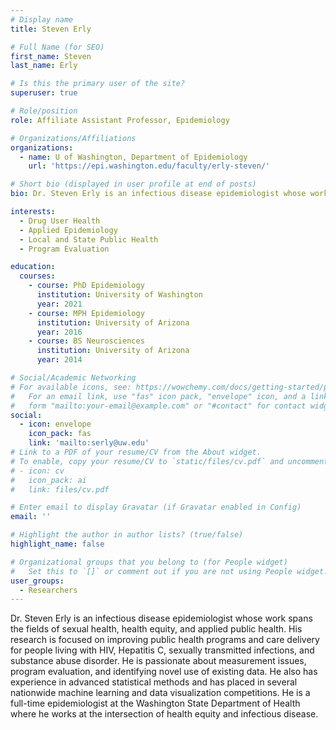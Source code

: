 ```yaml
---
# Display name
title: Steven Erly

# Full Name (for SEO)
first_name: Steven
last_name: Erly

# Is this the primary user of the site?
superuser: true

# Role/position
role: Affiliate Assistant Professor, Epidemiology

# Organizations/Affiliations
organizations:
  - name: U of Washington, Department of Epidemiology
    url: 'https://epi.washington.edu/faculty/erly-steven/'

# Short bio (displayed in user profile at end of posts)
bio: Dr. Steven Erly is an infectious disease epidemiologist whose work spans the fields of sexual health, health equity, and applied public health.

interests:
  - Drug User Health
  - Applied Epidemiology
  - Local and State Public Health
  - Program Evaluation

education:
  courses:
    - course: PhD Epidemiology
      institution: University of Washington
      year: 2021
    - course: MPH Epidemiology
      institution: University of Arizona
      year: 2016
    - course: BS Neurosciences
      institution: University of Arizona
      year: 2014

# Social/Academic Networking
# For available icons, see: https://wowchemy.com/docs/getting-started/page-builder/#icons
#   For an email link, use "fas" icon pack, "envelope" icon, and a link in the
#   form "mailto:your-email@example.com" or "#contact" for contact widget.
social:
  - icon: envelope
    icon_pack: fas
    link: 'mailto:serly@uw.edu'
# Link to a PDF of your resume/CV from the About widget.
# To enable, copy your resume/CV to `static/files/cv.pdf` and uncomment the lines below.
# - icon: cv
#   icon_pack: ai
#   link: files/cv.pdf

# Enter email to display Gravatar (if Gravatar enabled in Config)
email: ''

# Highlight the author in author lists? (true/false)
highlight_name: false

# Organizational groups that you belong to (for People widget)
#   Set this to `[]` or comment out if you are not using People widget.
user_groups:
  - Researchers
---
```


Dr. Steven Erly is an infectious disease epidemiologist whose work spans the fields of sexual health, health equity, and applied public health.  His research is focused on improving public health programs and care delivery for people living with HIV, Hepatitis C, sexually transmitted infections, and substance abuse disorder.  He is passionate about measurement issues, program evaluation, and identifying novel use of existing data.  He also has experience in advanced statistical methods and has placed in several nationwide machine learning and data visualization competitions.  He is a full-time epidemiologist at the Washington State Department of Health where he works at the intersection of health equity and infectious disease.

